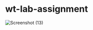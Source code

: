 # wt-lab-assignment
![Screenshot (13)](https://user-images.githubusercontent.com/101648824/170405363-179f49ee-7207-44ef-9970-6b3043b31e27.png)
